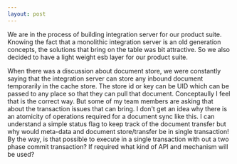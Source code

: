 ```yaml
---
layout: post
---
```


We are in the process of building integration server for our product suite.  Knowing the fact that a monolithic integration server is an old generation concepts, the solutions that bring on the table was bit attractive.  So we also decided to have a light weight esb layer for our product suite.

When there was a discussion about document store, we were constantly saying that the integration server can store any inbound document temporarily in the cache store.  The store id or key can be UID which can be passed to any place so that they can pull that document.  Conceptaully I feel that is the correct way.  But some of my team members are asking that about the transaction issues that can bring.  I don't get an idea why there is an atomicity of operations required for a document sync like this.  I can understand a simple status flag to keep track of the document transfer but why would meta-data and document store/transfer be in single transaction!  By the way, is that possible to execute in a single transaction with out a two phase commit transaction?  If required what kind of API and mechanism will be used?  

  